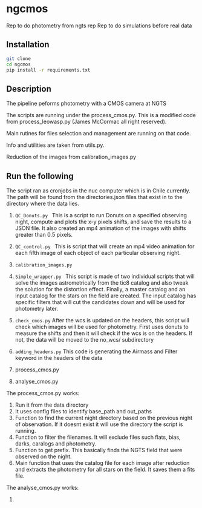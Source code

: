 # ngcmos
Rep to do photometry from ngts rep 
Rep to do simulations before real data

## Installation
```bash
git clone
cd ngcmos
pip install -r requirements.txt
```

## Description

The pipeline peforms photometry with a CMOS camera at NGTS

The scripts are running under the process_cmos.py. This is a modified code from process_leowasp.py (James McCormac all right reserved).

Main rutines for files selection and management are running on that code.

Info and utilities are taken from utils.py. 

Reduction of the images from calibration_images.py

## Run the following
The script ran as cronjobs in the nuc computer which is in Chile currently. The path will be found from the directories.json files that exist in to the directory where the data lies.


1) ```QC_Donuts.py ```
   This is a script to run Donuts on a specified observing night, compute and plots the x-y pixels shifts, and save the results to a JSON file.
   It also created an mp4 animation of the images with shifts greater than 0.5 pixels.
3) ```QC_control.py ```
   This is script that will create an mp4 video animation for each fifth image of each object of each particular observing night.
4) ```calibration_images.py```

5) ```Simple_wrapper.py ```
   This script is made of two individual scripts that will solve the images astrometrically from the tic8 catalog and also tweak the solution for the distortion effect. Finally, a master catalog and an input catalog for the stars on the field are created. The input catalog has specific filters that will cut the candidates down and will be used for photometry later.
6) ```check_cmos.py```
   After the wcs is updated on the headers, this script will check which images will be used for photometry. First uses donuts to measure the shifts and then it will check if the wcs is on the headers. If not, the data will be moved to the no_wcs/ subdirectory
7) ```adding_headers.py```
   This code is generating the Airmass and Filter keyword in the headers of the data
8) process_cmos.py
9) analyse_cmos.py

The process_cmos.py works:

1) Run it from the data directory
2) It uses config files to identify base_path and out_paths
3) Function to find the current night directory based on the previous night of observation. If it doesnt exist it will use the directory the script is running.
4) Function to filter the filenames. It will exclude files such flats, bias, darks, caralogs and photometry.
5) Function to get prefix. This basically finds the NGTS field that were observed on the night.
6) Main function that uses the catalog file for each image after reduction and extracts the photometry for all stars on the field. It saves them a fits file.


The analyse_cmos.py works:

1) 

